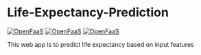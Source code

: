 # Life-Expectancy-Prediction
[![OpenFaaS](https://img.shields.io/badge/Framework-Flask-blue.svg)](https://www.openfaas.com)
[![OpenFaaS](https://img.shields.io/badge/Model-LinearRegression-darkgreen.svg)](https://www.openfaas.com)
[![OpenFaaS](https://img.shields.io/badge/Language-Python-purple.svg)](https://www.openfaas.com)

This web app is to predict life expectancy based on input features 
